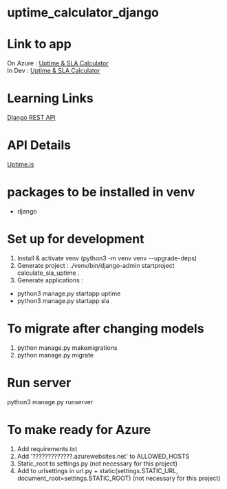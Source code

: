 # uptime_calculator_django

# Link to app
On Azure : [Uptime & SLA Calculator](http://calculate-uptime-sla.azurewebsites.net/uptime/simple_uptime/)
<br/>
In Dev : [Uptime & SLA Calculator](http://127.0.0.1:8000/uptime/simple_uptime/)

# Learning Links
[Django REST API](https://simpleisbetterthancomplex.com/tutorial/2018/02/03/how-to-use-restful-apis-with-django.html) <br>

# API Details
[Uptime.is](https://uptime.is)

# packages to be installed in venv
- django

# Set up for development
1. Install & activate venv (python3 -m venv venv --upgrade-deps)
2. Generate project : ./venv/bin/django-admin startproject calculate_sla_uptime .  
3. Generate applications : 
- python3 manage.py startapp uptime
- python3 manage.py startapp sla

# To migrate after changing models
1. python manage.py makemigrations
2. python manage.py migrate

# Run server
python3 manage.py runserver  

# To make ready for Azure
1. Add requirements.txt
2. Add '?????????????.azurewebsites.net' to ALLOWED_HOSTS
3. Static_root to settings.py (not necessary for this project)
4. Add to urlsettings in url.py + static(settings.STATIC_URL, document_root=settings.STATIC_ROOT) (not necessary for this project)

